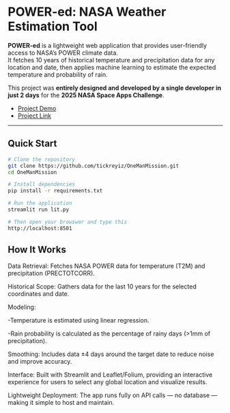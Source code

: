 # POWER-ed: NASA Weather Estimation Tool

**POWER-ed** is a lightweight web application that provides user-friendly access to NASA’s POWER climate data.  
It fetches 10 years of historical temperature and precipitation data for any location and date, then applies machine learning to estimate the expected temperature and probability of rain.

This project was **entirely designed and developed by a single developer in just 2 days** for the **2025 NASA Space Apps Challenge**.

- [Project Demo](https://www.youtube.com/watch?v=eOwu1O-hj1k)  
- [Project Link](https://www.spaceappschallenge.org/2025/find-a-team/onemanmission/)

---

## Quick Start

```bash
# Clone the repository
git clone https://github.com/tickreyiz/OneManMission.git
cd OneManMission

# Install dependencies
pip install -r requirements.txt

# Run the application
streamlit run lit.py

# Then open your browswer and type this
http://localhost:8501
```
## How It Works

Data Retrieval: Fetches NASA POWER data for temperature (T2M) and precipitation (PRECTOTCORR).

Historical Scope: Gathers data for the last 10 years for the selected coordinates and date.

Modeling:

-Temperature is estimated using linear regression.

-Rain probability is calculated as the percentage of rainy days (>1mm of precipitation).

Smoothing: Includes data ±4 days around the target date to reduce noise and improve accuracy.

Interface: Built with Streamlit and Leaflet/Folium, providing an interactive experience for users to select any global location and visualize results.

Lightweight Deployment: The app runs fully on API calls — no database — making it simple to host and maintain.
